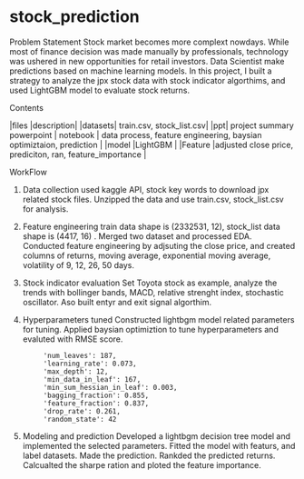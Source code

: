 # stock_prediction

Problem Statement
Stock market becomes more complext nowdays. While most of finance decision was made manually by professionals, technology was ushered in new opportunities for retail investors. Data Scientist make predictions based on machine learning models. In this project, I built a strategy to analyze the jpx stock data with stock indicator algorthims, and used LightGBM model to evaluate stock returns.

Contents

|files |description|
|datasets| train.csv, stock_list.csv|
|ppt| project summary powerpoint |
notebook | data process, feature engineering, baysian optimiztaion, prediction |
|model |LightGBM |
|Feature |adjusted close price, prediciton, ran, feature_importance |

WorkFlow

1. Data collection
    used kaggle API, stock key words to download jpx related stock files. Unzipped the data and use train.csv, stock_list.csv for analysis.
2. Feature engineering
    train data shape is (2332531, 12), stock_list data shape is (4417, 16) . Merged two dataset and processed EDA. Conducted feature engineering by adjsuting the close price, and created columns of returns, moving average, exponential moving average, volatility of 9, 12, 26, 50 days.
    
 3. Stock indicator evaluation
    Set Toyota stock as example, analyze the trends with bollinger bands, MACD, relative strenght index, stochastic oscillator. Aso built entyr and exit signal algorthim. 
    
    
4. Hyperparameters tuned
    Constructed lightbgm model related parameters for tuning. Applied baysian optimiztion to tune hyperparameters and evaluted with RMSE score. 
             
            'num_leaves': 187,
            'learning_rate': 0.073,
            'max_depth': 12,
            'min_data_in_leaf': 167,
            'min_sum_hessian_in_leaf': 0.003,
            'bagging_fraction': 0.855,
            'feature_fraction': 0.837,
            'drop_rate': 0.261,
            'random_state': 42    
    
5. Modeling and prediction
    Developed a lightbgm decision tree model and implemented the selected parameters. Fitted the model with featurs, and label datasets. Made the prediction. Rankded the predicted returns. Calcualted the sharpe ration and ploted the feature importance.
    
  
